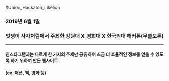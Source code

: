 #Union_Hackaton_Likelion

### 2019년 6월 1일
### 멋쟁이 사자처럼에서 주최한 강원대 X 경희대 X 한국외대 해커톤(무쓸모톤)

<hr/>

#### 인스타그램과는 다르게 한 가지의 주제만 공유하여 조금 더 효율적인 정보를 얻을 수 있도록 하기 위하여 만든 웹사이트
#### (ex. 패션, 책, 영화 등)

